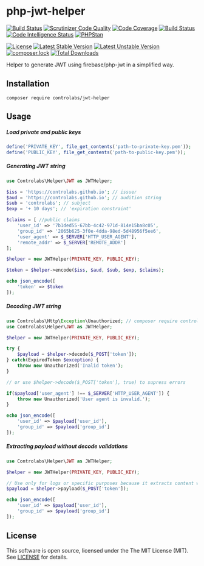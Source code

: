 # php-jwt-helper

[![Build Status](https://travis-ci.org/controlabs/php-jwt-helper.svg?branch=master)](https://travis-ci.org/controlabs/php-jwt-helper)
[![Scrutinizer Code Quality](https://scrutinizer-ci.com/g/controlabs/php-jwt-helper/badges/quality-score.png?b=master)](https://scrutinizer-ci.com/g/controlabs/php-jwt-helper/?branch=master)
[![Code Coverage](https://scrutinizer-ci.com/g/controlabs/php-jwt-helper/badges/coverage.png?b=master)](https://scrutinizer-ci.com/g/controlabs/php-jwt-helper/?branch=master)
[![Build Status](https://scrutinizer-ci.com/g/controlabs/php-jwt-helper/badges/build.png?b=master)](https://scrutinizer-ci.com/g/controlabs/php-jwt-helper/build-status/master)
[![Code Intelligence Status](https://scrutinizer-ci.com/g/controlabs/php-jwt-helper/badges/code-intelligence.svg?b=master)](https://scrutinizer-ci.com/code-intelligence)
[![PHPStan](https://img.shields.io/badge/PHPStan-enabled-brightgreen.svg?style=flat)](https://github.com/phpstan/phpstan)

[![License](https://poser.pugx.org/controlabs/jwt-helper/license)](https://packagist.org/packages/controlabs/jwt-helper)
[![Latest Stable Version](https://poser.pugx.org/controlabs/jwt-helper/v/stable)](https://packagist.org/packages/controlabs/jwt-helper)
[![Latest Unstable Version](https://poser.pugx.org/controlabs/jwt-helper/v/unstable)](https://packagist.org/packages/controlabs/jwt-helper)
[![composer.lock](https://poser.pugx.org/controlabs/jwt-helper/composerlock)](https://packagist.org/packages/controlabs/jwt-helper)
[![Total Downloads](https://poser.pugx.org/controlabs/jwt-helper/downloads)](https://packagist.org/packages/controlabs/jwt-helper)

Helper to generate JWT using firebase/php-jwt in a simplified way.

## Installation

```
composer require controlabs/jwt-helper
```

## Usage

##### Load private and public keys
```php
define('PRIVATE_KEY', file_get_contents('path-to-private-key.pem'));
define('PUBLIC_KEY', file_get_contents('path-to-public-key.pem'));
```

##### Generating JWT string
```php
use Controlabs\Helper\JWT as JWTHelper;

$iss = 'https://controlabs.github.io'; // issuer
$aud = 'https://controlabs.github.io'; // audition string
$sub = 'controlabs'; // subject
$exp = '+ 10 days'; // 'expiration constraint'

$claims = [ //public claims
    'user_id' => '7b1ded55-67bb-4c42-971d-814e15ba8c05',
    'group_id' => '2065b625-3f0e-4dda-98ed-5d48956f5ee6',
    'user_agent' => $_SERVER['HTTP_USER_AGENT'],
    'remote_addr' => $_SERVER['REMOTE_ADDR']
];

$helper = new JWTHelper(PRIVATE_KEY, PUBLIC_KEY);

$token = $helper->encode($iss, $aud, $sub, $exp, $claims);

echo json_encode([
    'token' => $token
]);
```

##### Decoding JWT string
```php
use Controlabs\Http\Exception\Unauthorized; // composer require controlabs/http-exceptions (optional)
use Controlabs\Helper\JWT as JWTHelper;

$helper = new JWTHelper(PRIVATE_KEY, PUBLIC_KEY);

try {
    $payload = $helper->decode($_POST['token']);
} catch(ExpiredToken $exception) {
    throw new Unauthorized('Inalid token');
}

// or use $helper->decode($_POST['token'], true) to supress errors

if($payload['user_agent'] !== $_SERVER['HTTP_USER_AGENT']) {
    throw new Unauthorized('User agent is invalid.');
}

echo json_encode([
    'user_id' => $payload['user_id'],
    'group_id' => $payload['group_id']
]);
```

##### Extracting payload without decode validations
```php
use Controlabs\Helper\JWT as JWTHelper;

$helper = new JWTHelper(PRIVATE_KEY, PUBLIC_KEY);

// Use only for logs or specific purposes because it extracts content without validating the token.
$payload = $helper->payload($_POST['token']);

echo json_encode([
    'user_id' => $payload['user_id'],
    'group_id' => $payload['group_id']
]);
```

## License

This software is open source, licensed under the The MIT License (MIT). See [LICENSE](https://github.com/controlabs/php-jwt-helper/blob/master/LICENSE) for details.
